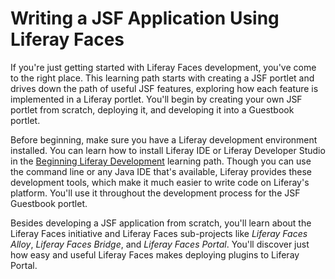 # Writing a JSF Application Using Liferay Faces

If you're just getting started with Liferay Faces development, you've come to
the right place. This learning path starts with creating a JSF portlet and
drives down the path of useful JSF features, exploring how each feature is
implemented in a Liferay portlet. You'll begin by creating your own JSF portlet
from scratch, deploying it, and developing it into a Guestbook portlet. 

Before beginning, make sure you have a Liferay development environment
installed. You can learn how to install Liferay IDE or Liferay Developer Studio
in the [Beginning Liferay Development](/develop/learning-paths/-/knowledge_base/6-2/beginning-liferay-development)
learning path. Though you can use the command line or any Java IDE that's
available, Liferay provides these development tools, which make it much easier
to write code on Liferay's platform. You'll use it throughout the development
process for the JSF Guestbook portlet. 

Besides developing a JSF application from scratch, you'll learn about the
Liferay Faces initiative and Liferay Faces sub-projects like *Liferay Faces
Alloy*, *Liferay Faces Bridge*, and *Liferay Faces Portal*. You'll discover just
how easy and useful Liferay Faces makes deploying plugins to Liferay Portal. 
